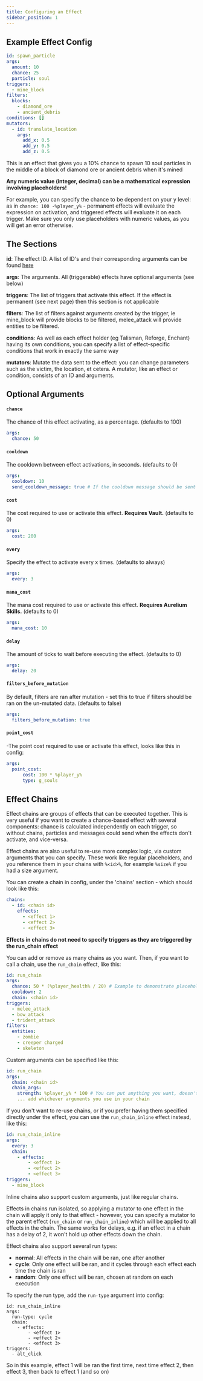 ```yaml
---
title: Configuring an Effect
sidebar_position: 1
---
```


## Example Effect Config
```yaml
id: spawn_particle
args:
  amount: 10
  chance: 25
  particle: soul
triggers: 
  - mine_block
filters:
  blocks:
    - diamond_ore
    - ancient_debris
conditions: []
mutators:
  - id: translate_location
    args:
      add_x: 0.5
      add_y: 0.5
      add_z: 0.5
```

This is an effect that gives you a 10% chance to spawn 10 soul particles in the middle of a block of diamond ore or ancient debris when it's mined

**Any numeric value (integer, decimal) can be a mathematical expression involving placeholders!**

For example, you can specify the chance to be dependent on your y level: as in `chance: 100 -%player_y%` - permanent effects will evaluate the expression on activation, and triggered effects will evaluate it on each trigger. Make sure you only use placeholders with numeric values, as you will get an error otherwise.

## The Sections

**id**: The effect ID. A list of ID's and their corresponding arguments can be found [here](https://plugins.auxilor.io/effects/all-effects)

**args**: The arguments. All (triggerable) effects have optional arguments (see below)

**triggers**: The list of triggers that activate this effect. If the effect is permanent (see next page) then this section is not applicable

**filters**: The list of filters against arguments created by the trigger, ie mine_block will provide blocks to be filtered, melee_attack will provide entities to be filtered.

**conditions**: As well as each effect holder (eg Talisman, Reforge, Enchant) having its own conditions, you can specify a list of effect-specific conditions that work in exactly the same way

**mutators**: Mutate the data sent to the effect: you can change parameters such as the victim, the location, et cetera. A mutator, like an effect or condition, consists of an ID and arguments.

## Optional Arguments

#### `chance`
The chance of this effect activating, as a percentage. (defaults to 100)
```yaml
args:
  chance: 50
```

#### `cooldown`
The cooldown between effect activations, in seconds. (defaults to 0)
```yaml
args:
  cooldown: 10
  send_cooldown_message: true # If the cooldown message should be sent
```

#### `cost`
The cost required to use or activate this effect. **Requires Vault.** (defaults to 0)
```yaml
args:
  cost: 200
```

#### `every`
Specify the effect to activate every x times. (defaults to always)
```yaml
args:
  every: 3
```

#### `mana_cost`
The mana cost required to use or activate this effect. **Requires Aurelium Skills.** (defaults to 0)
```yaml
args:
  mana_cost: 10
```

#### `delay`
The amount of ticks to wait before executing the effect. (defaults to 0)
```yaml
args:
  delay: 20
```

#### `filters_before_mutation`
By default, filters are ran after mutation - set this to true if filters should be ran on the un-mutated data. (defaults to false)
```yaml
args:
  filters_before_mutation: true
```

#### `point_cost`
-The point cost required to use or activate this effect, looks like this in config:
```yaml
args:
  point_cost:
      cost: 100 * %player_y%
      type: g_souls
```

## Effect Chains
Effect chains are groups of effects that can be executed together. This is very useful if you want to create a chance-based effect with several components: chance is calculated independently on each trigger, so without chains, particles and messages could send when the effects don't activate, and vice-versa.

Effect chains are also useful to re-use more complex logic, via custom arguments that you can specify.
These work like regular placeholders, and you reference them in your chains with `%<id>%`, for example `%size%` if you had a size argument.

You can create a chain in config, under the 'chains' section - which should look like this:

```yaml
chains:
  - id: <chain id>
    effects:
      - <effect 1>
      - <effect 2>
      - <effect 3>
```

**Effects in chains do not need to specify triggers as they are triggered by the run_chain effect**

You can add or remove as many chains as you want. Then, if you want to call a chain, use the `run_chain` effect, like this:

```yaml
id: run_chain
args:
  chance: 50 * (%player_health% / 20) # Example to demonstrate placeholders in config
  cooldown: 2
  chain: <chain id>
triggers: 
  - melee_attack
  - bow_attack
  - trident_attack
filters:
  entities:
    - zombie
    - creeper charged
    - skeleton 
```

Custom arguments can be specified like this:

```yaml
id: run_chain
args:
  chain: <chain id>
  chain_args:
    strength: %player_y% * 100 # You can put anything you want, doesn't only have to be numbers - you can use strings too!
    ... add whichever arguments you use in your chain
```


If you don't want to re-use chains, or if you prefer having them specified directly under the effect, you can use the `run_chain_inline` effect instead, like this:

```yaml
id: run_chain_inline
args:
  every: 3
  chain:
    - effects:
        - <effect 1>
        - <effect 2>
        - <effect 3>
triggers:
  - mine_block
```

Inline chains also support custom arguments, just like regular chains.

Effects in chains run isolated, so applying a mutator to one effect in the chain will apply it only to that effect - however, you can specify a mutator to the parent effect (`run_chain` or `run_chain_inline`) which will be applied to all effects in the chain. The same works for delays, e.g. if an effect in a chain has a delay of 2, it won't hold up other effects down the chain.

Effect chains also support several run types:
- **normal**: All effects in the chain will be ran, one after another
- **cycle**: Only one effect will be ran, and it cycles through each effect each time the chain is ran
- **random**: Only one effect will be ran, chosen at random on each execution

To specify the run type, add the `run-type` argument into config:

```
id: run_chain_inline
args:
  run-type: cycle
  chain:
    - effects:
        - <effect 1>
        - <effect 2>
        - <effect 3>
triggers:
  - alt_click
```

So in this example, effect 1 will be ran the first time, next time effect 2, then effect 3, then back to effect 1 (and so on)
